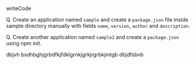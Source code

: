 writeCode

Q. Create an application named `sample` and create a `package.json` file inside sample directory manually with fields `name`, `version`, `author` and `description`.

Q. Create another application named `sample2` and create a `package.json` using npm init.

dbjvh
bsdhbghjgrbdfkjfdklgrnkjgrkjrgrbkjmtgb
dbjdfsbvb